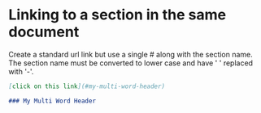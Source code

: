# Linking to a section in the same document

Create a standard url link but use a single # along with the section name.  The
section name must be converted to lower case and have ' ' replaced with '-'.

```markdown
[click on this link](#my-multi-word-header)

### My Multi Word Header
```
